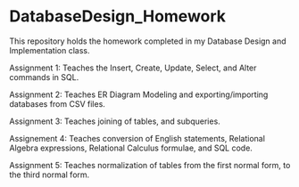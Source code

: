 # DatabaseDesign_Homework
This repository holds the homework completed in my Database Design and Implementation class.

Assignment 1: Teaches the Insert, Create, Update, Select, and Alter commands in SQL.

Assignment 2: Teaches ER Diagram Modeling and exporting/importing databases from CSV files.

Assignment 3: Teaches joining of tables, and subqueries.

Assignement 4: Teaches conversion of English statements, Relational Algebra expressions, Relational Calculus formulae, and SQL code.

Assignment 5: Teaches normalization of tables from the first normal form, to the third normal form.
 
